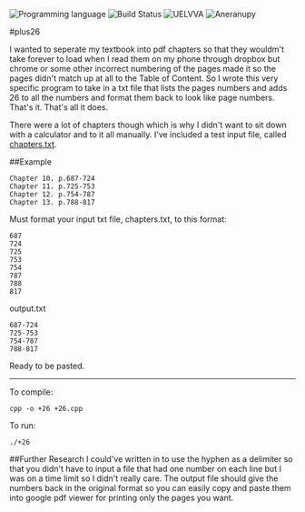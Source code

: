 <!-- using shields.io for status buttons -->
![Programming language](https://img.shields.io/badge/Language-C++-black.svg)
![Build Status](https://img.shields.io/badge/Build-Passing-green.svg)
![UELVVA](https://img.shields.io/badge/Version-v1-blue.svg?style=flat)
![Aneranupy](https://img.shields.io/badge/Aneranupy-Critical-ff69b4.svg?style=flat)

#plus26

I wanted to seperate my textbook into pdf chapters so that they wouldm't take forever to load when I read them on my phone through dropbox but chrome or some other incorrect numbering of the pages made it so the pages didn't match up at all to the Table of Content. So I wrote this very specific program to take in a txt file that lists the pages numbers and adds 26 to all the numbers and format them back to look like page numbers. That's it. That's all it does.

There were a lot of chapters though which is why I didn't want to sit down with a calculator and to it all manually. I've included a test input file, called [chapters.txt](https://github.com/ManuelVargas1251/plus26/blob/master/chapters.txt).

##Example
```
Chapter 10. p.687-724
Chapter 11. p.725-753
Chapter 12. p.754-787
Chapter 13. p.788-817
```

Must format your input txt file, chapters.txt, to this format:
```
687
724
725
753
754
787
788
817
```

output.txt
```
687-724
725-753
754-787
788-817
```
Ready to be pasted.

---
To compile:

    cpp -o +26 +26.cpp

To run:

    ./+26

##Further Research
I could've written in to use the hyphen as a delimiter so that you didn't have to input a file that had one number on each line but I was on a time limit so I didn't really care. The output file should give the numbers back in the original format so you can easily copy and paste them into google pdf viewer for printing only the pages you want.
